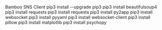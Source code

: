 Bamboo SNS Client
pip3 install --upgrade pip3
pip3 install beautifulsoup4
pip3 install requests
pip3 install requests
pip3 install py2app
pip3 install websocket
pip3 install pyyaml
pip3 install websocket-client
pip3 install pillow
pip3 install matplotlib
pip3 install psychopy